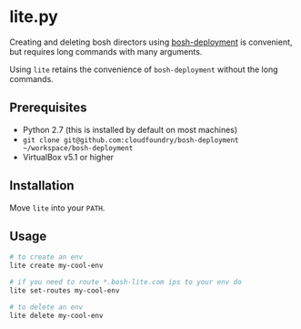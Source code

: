 # lite.py

Creating and deleting bosh directors using
[bosh-deployment](https://github.com/cloudfoundry/bosh-deployment)
is convenient, but requires long commands with many arguments.

Using `lite` retains the convenience of `bosh-deployment` without the
long commands.

## Prerequisites

- Python 2.7 (this is installed by default on most machines)
- `git clone git@github.com:cloudfoundry/bosh-deployment ~/workspace/bosh-deployment`
- VirtualBox v5.1 or higher

## Installation

Move `lite` into your `PATH`.

## Usage

``` bash
# to create an env
lite create my-cool-env

# if you need to route *.bosh-lite.com ips to your env do
lite set-routes my-cool-env

# to delete an env
lite delete my-cool-env
```
